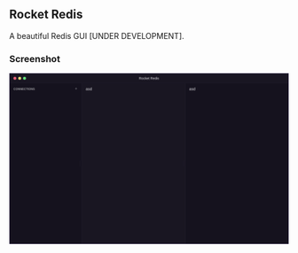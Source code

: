 ## Rocket Redis

A beautiful Redis GUI [UNDER DEVELOPMENT].

### Screenshot

![Rocket Redis](/.github/screenshot.png)

